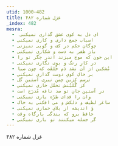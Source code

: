 ```yaml
---
utid: 1000-482
title: غزل شماره ۴۸۲
_index: 482
mesra:
  - ‌ ای دل به کوی عشق گذاری نمیکنی
  - اسباب جمع داری و کاری نمیکنی
  - چوگان حکم در کف و گویی نمیزنی
  - باز ظفر به دست و شکاری نمیکنی
  - این خون که موج میزند اندر جگر تو را
  - در کارِ رنگ و بوی نگاری نمیکنی
  - مُشکین از آن نشد دَمِ خُلقَت که چون صبا
  - بر خاکِ کویِ دوست گذاری نمیکنی
  - ترسم کزین چمن نبری آستین گل
  - کز گُلبُنش تحمّل خاری نمیکنی
  - در آستین جان تو صد نافه مُدرَج است
  - وان را فدای طرّه یاری نمیکنی
  - ساغر لطیف و دلکش و می افکنی به خاک
  - وَ اندیشه از بلایِ خماری نمیکنی
  - حافظ برو که بندگی بارگاه وقت
  - گر جمله میکنند تو باری نمیکنی
---
```

غزل شماره ۴۸۲
